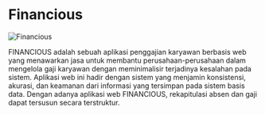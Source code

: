 # Financious

![Financious]("https://firebasestorage.googleapis.com/v0/b/tugas8-39632.appspot.com/o/shot_financious.jpeg?alt=media&token=7e320ede-9b46-4599-b415-5212ac4a68ec") 

FINANCIOUS adalah sebuah aplikasi penggajian karyawan berbasis web yang menawarkan jasa untuk membantu perusahaan-perusahaan dalam mengelola gaji karyawan dengan meminimalisir terjadinya kesalahan pada sistem. Aplikasi web ini hadir dengan sistem yang menjamin konsistensi, akurasi, dan keamanan dari informasi yang tersimpan pada sistem basis data. Dengan adanya aplikasi web FINANCIOUS, rekapitulasi absen dan gaji dapat tersusun secara terstruktur.
